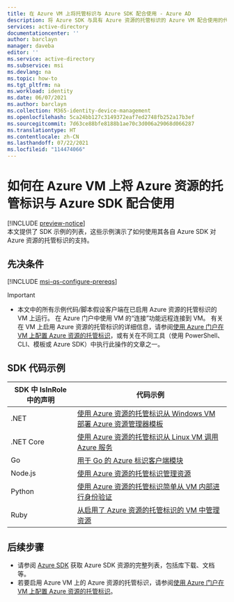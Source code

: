 ```yaml
---
title: 在 Azure VM 上将托管标识与 Azure SDK 配合使用 - Azure AD
description: 将 Azure SDK 与具有 Azure 资源的托管标识的 Azure VM 配合使用的代码示例。
services: active-directory
documentationcenter: ''
author: barclayn
manager: daveba
editor: ''
ms.service: active-directory
ms.subservice: msi
ms.devlang: na
ms.topic: how-to
ms.tgt_pltfrm: na
ms.workload: identity
ms.date: 06/07/2021
ms.author: barclayn
ms.collection: M365-identity-device-management
ms.openlocfilehash: 5ca24bb127c3149372eaf7ed2748fb252a17b3ef
ms.sourcegitcommit: 7d63ce88bfe8188b1ae70c3d006a29068d066287
ms.translationtype: HT
ms.contentlocale: zh-CN
ms.lasthandoff: 07/22/2021
ms.locfileid: "114474066"
---
```

# <a name="how-to-use-managed-identities-for-azure-resources-on-an-azure-vm-with-azure-sdks"></a>如何在 Azure VM 上将 Azure 资源的托管标识与 Azure SDK 配合使用 

[!INCLUDE [preview-notice](../../../includes/active-directory-msi-preview-notice.md)]  
本文提供了 SDK 示例的列表，这些示例演示了如何使用其各自 Azure SDK 对 Azure 资源的托管标识的支持。

## <a name="prerequisites"></a>先决条件

[!INCLUDE [msi-qs-configure-prereqs](../../../includes/active-directory-msi-qs-configure-prereqs.md)]

> [!IMPORTANT]
> - 本文中的所有示例代码/脚本假设客户端在已启用 Azure 资源的托管标识的 VM 上运行。 在 Azure 门户中使用 VM 的“连接”功能远程连接到 VM。 有关在 VM 上启用 Azure 资源的托管标识的详细信息，请参阅[使用 Azure 门户在 VM 上配置 Azure 资源的托管标识](qs-configure-portal-windows-vm.md)，或有关在不同工具（使用 PowerShell、CLI、模板或 Azure SDK）中执行此操作的文章之一。 

## <a name="sdk-code-samples"></a>SDK 代码示例

| SDK 中 IsInRole 中的声明             | 代码示例 |
| --------------- | ----------- |
| .NET            | [使用 Azure 资源的托管标识从 Windows VM 部署 Azure 资源管理器模板](https://github.com/Azure-Samples/windowsvm-msi-arm-dotnet) |
| .NET Core       | [使用 Azure 资源的托管标识从 Linux VM 调用 Azure 服务](https://github.com/Azure-Samples/linuxvm-msi-keyvault-arm-dotnet/) |
| Go              | [用于 Go 的 Azure 标识客户端模块](https://pkg.go.dev/github.com/Azure/azure-sdk-for-go/sdk/azidentity#ManagedIdentityCredential)
| Node.js         | [使用 Azure 资源的托管标识管理资源](https://github.com/Azure-Samples/resources-node-manage-resources-with-msi) |
| Python          | [使用 Azure 资源的托管标识简单从 VM 内部进行身份验证](https://azure.microsoft.com/resources/samples/resource-manager-python-manage-resources-with-msi/) |
| Ruby            | [从启用了 Azure 资源的托管标识的 VM 中管理资源](https://github.com/Azure-Samples/resources-ruby-manage-resources-with-msi/) |

## <a name="next-steps"></a>后续步骤

- 请参阅 [Azure SDK](https://azure.microsoft.com/downloads/) 获取 Azure SDK 资源的完整列表，包括库下载、文档等。
- 若要启用 Azure VM 上的 Azure 资源的托管标识，请参阅[使用 Azure 门户在 VM 上配置 Azure 资源的托管标识](qs-configure-portal-windows-vm.md)。








